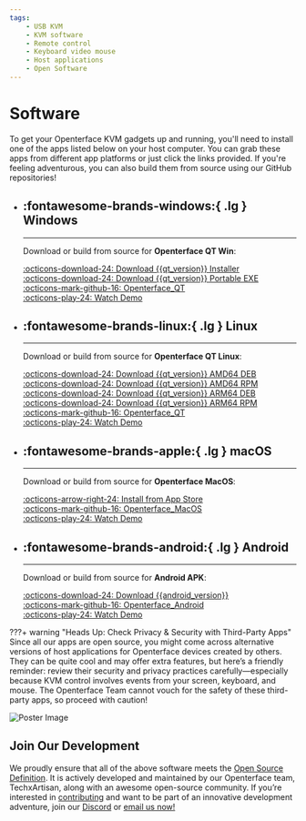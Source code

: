 ```yaml
---
tags:
    - USB KVM
    - KVM software
    - Remote control
    - Keyboard video mouse
    - Host applications
    - Open Software
---
```


# Software

To get your Openterface KVM gadgets up and running, you'll need to install one of the apps listed below on your host computer. You can grab these apps from different app platforms or just click the links provided. If you're feeling adventurous, you can also build them from source using our GitHub repositories!

<div class="grid cards" markdown>

-   ## :fontawesome-brands-windows:{ .lg } __Windows__

    ---

    Download or build from source for **Openterface QT Win**:

    [:octicons-download-24: Download {{qt_version}} Installer](https://github.com/TechxArtisanStudio/Openterface_QT/releases/download/{{qt_version}}/openterfaceQT.windows.amd64.installer.zip)  <br>
    [:octicons-download-24: Download {{qt_version}} Portable EXE](https://github.com/TechxArtisanStudio/Openterface_QT/releases/download/{{qt_version}}/openterfaceQT.windows.amd64.portable.zip)  <br>
    [:octicons-mark-github-16: Openterface_QT](https://github.com/TechxArtisanStudio/Openterface_QT)  <br>
    [:octicons-play-24: Watch Demo](https://youtu.be/ERzpGtRvP2o?si=e9k402f0nxsD8o2j)

-   ## :fontawesome-brands-linux:{ .lg } __Linux__

    ---

    Download or build from source for **Openterface QT Linux**:

    [:octicons-download-24: Download {{qt_version}} AMD64 DEB](https://github.com/TechxArtisanStudio/Openterface_QT/releases/download/{{qt_version}}/openterfaceQT.linux.amd64.deb)  <br>
    [:octicons-download-24: Download {{qt_version}} AMD64 RPM](https://github.com/TechxArtisanStudio/Openterface_QT/releases/download/{{qt_version}}/openterfaceQT.linux.amd64.rpm)  <br>
    [:octicons-download-24: Download {{qt_version}} ARM64 DEB](https://github.com/TechxArtisanStudio/Openterface_QT/releases/download/{{qt_version}}/openterfaceQT.linux.arm64.deb)  <br>
    [:octicons-download-24: Download {{qt_version}} ARM64 RPM](https://github.com/TechxArtisanStudio/Openterface_QT/releases/download/{{qt_version}}/openterfaceQT.linux.arm64.rpm)  <br>
    [:octicons-mark-github-16: Openterface_QT](https://github.com/TechxArtisanStudio/Openterface_QT)  <br>
    [:octicons-play-24: Watch Demo](https://youtu.be/_ScpI6TC0Pk?si=FSg7A2zmST8QbFec)

-   ## :fontawesome-brands-apple:{ .lg } __macOS__

    ---

    Download or build from source for **Openterface MacOS**:

    [:octicons-arrow-right-24: Install from App Store](/appstore) <br>
    [:octicons-mark-github-16: Openterface_MacOS](https://github.com/TechxArtisanStudio/Openterface_MacOS)  <br>
    [:octicons-play-24: Watch Demo](https://youtu.be/m7OpUem0zqY?si=tclfl0Jl77tmE6_e)

-   ## :fontawesome-brands-android:{ .lg } __Android__

    ---

    Download or build from source for **Android APK**:

    [:octicons-download-24: Download {{android_version}}](https://github.com/TechxArtisanStudio/Openterface_Android/releases/download/{{android_version}}/OpenterfaceAndroid.apk)  <br>
    [:octicons-mark-github-16: Openterface_Android](https://github.com/TechxArtisanStudio/Openterface_Android)  <br>
    [:octicons-play-24: Watch Demo](https://x.com/TechxArtisan/status/1825460088922071398)

</div>

???+ warning "Heads Up: Check Privacy & Security with Third-Party Apps"
    Since all our apps are open source, you might come across alternative versions of host applications for Openterface devices created by others. They can be quite cool and may offer extra features, but here’s a friendly reminder: review their security and privacy practices carefully—especially because KVM control involves events from your screen, keyboard, and mouse. The Openterface Team cannot vouch for the safety of these third-party apps, so proceed with caution!

<div class="container">
    <img src="/images/product/win_qt_app.jpg" alt="Poster Image" class="poster-image-shadow">
</div>

## Join Our Development

We proudly ensure that all of the above software meets the [Open Source Definition](/compliance). It is actively developed and maintained by our Openterface team, TechxArtisan, along with an awesome open-source community. If you’re interested in [contributing](/contributing) and want to be part of an innovative development adventure, join our [Discord](/discord) or [email us now!](mailto:info@techxartisan.com)